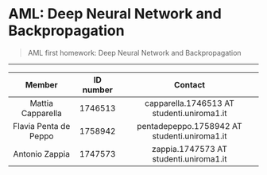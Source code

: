 # AML: Deep Neural Network and Backpropagation
 > AML first homework: Deep Neural Network and Backpropagation

---


| Member | ID number | Contact |
| :-: | :-:| :-: |
| Mattia Capparella | 1746513 | capparella.1746513 AT studenti.uniroma1.it |
| Flavia Penta de Peppo | 1758942 | pentadepeppo.1758942 AT studenti.uniroma1.it |
| Antonio Zappia| 1747573 | zappia.1747573 AT studenti.uniroma1.it |

